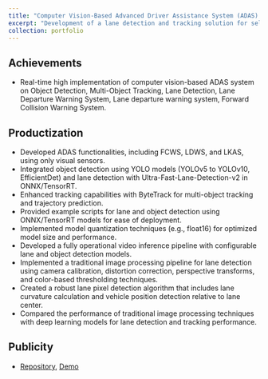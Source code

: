 ```yaml
---
title: "Computer Vision-Based Advanced Driver Assistance System (ADAS) Developmen"
excerpt: "Development of a lane detection and tracking solution for self-driving cars. This is an important part of the autopilot system, to ensure the safety and efficiency of the driver and passengers on the road.<br/><img src='/images/ADAS_CV.jpeg' style='width: 550px; height: 300px;'>"
collection: portfolio
---
```


## Achievements
- Real-time high implementation of computer vision-based ADAS system on Object Detection, Multi-Object Tracking, Lane Detection, Lane Departure Warning System, Lane departure warning system, Forward Collision Warning System.

## Productization
- Developed ADAS functionalities, including FCWS, LDWS, and LKAS, using only visual sensors.
- Integrated object detection using YOLO models (YOLOv5 to YOLOv10, EfficientDet) and lane detection with Ultra-Fast-Lane-Detection-v2 in ONNX/TensorRT.
- Enhanced tracking capabilities with ByteTrack for multi-object tracking and trajectory prediction.
- Provided example scripts for lane and object detection using ONNX/TensorRT models for ease of deployment.
- Implemented model quantization techniques (e.g., float16) for optimized model size and performance.
- Developed a fully operational video inference pipeline with configurable lane and object detection models.
- Implemented a traditional image processing pipeline for lane detection using camera calibration, distortion correction, perspective transforms, and color-based thresholding techniques.
- Created a robust lane pixel detection algorithm that includes lane curvature calculation and vehicle position detection relative to lane center.
- Compared the performance of traditional image processing techniques with deep learning models for lane detection and tracking performance.

## Publicity
- <a href="https://github.com/nqkhanh2002/ADAS-LDWS-LKAS-FCWS">Repository</a>, <a href="https://www.youtube.com/watch?v=j-Rbf1Wvl6M&list=PLlfxjRXHE-s3eR29Ah2lBhH0QqGxk97iM">Demo</a>
